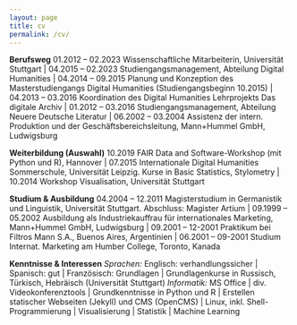 ```yaml
---
layout: page
title: cv
permalink: /cv/
---
```


**Berufsweg**
01.2012 – 02.2023	Wissenschaftliche Mitarbeiterin, Universität Stuttgart |
04.2015 – 02.2023	Studiengangsmanagement, Abteilung Digital Humanities |
04.2014 – 09.2015	Planung und Konzeption des Masterstudiengangs Digital Humanities (Studiengangsbeginn 10.2015) |
04.2013 – 03.2016	Koordination des Digital Humanities Lehrprojekts Das digitale Archiv |
01.2012 – 03.2016	Studiengangsmanagement, Abteilung Neuere Deutsche Literatur |
06.2002 – 03.2004	Assistenz der intern. Produktion und der Geschäftsbereichsleitung, Mann+Hummel GmbH, Ludwigsburg

**Weiterbildung (Auswahl)**
10.2019	FAIR Data and Software-Workshop (mit Python und R), Hannover |
07.2015	Internationale Digital Humanities Sommerschule, Universität Leipzig. Kurse in Basic Statistics, Stylometry |
10.2014	Workshop Visualisation, Universität Stuttgart

**Studium & Ausbildung**
04.2004 – 12.2011	Magisterstudium in Germanistik und Linguistik, Universität Stuttgart. 
					Abschluss: Magister Artium |
09.1999 – 05.2002	Ausbildung als Industriekauffrau für internationales Marketing, Mann+Hummel GmbH, Ludwigsburg |
09.2001 – 12-2001	Praktikum bei Filtros Mann S.A., Buenos Aires, Argentinien |
06.2001 – 09-2001	Studium Internat. Marketing am Humber College, Toronto, Kanada

**Kenntnisse & Interessen**
*Sprachen:*		Englisch: verhandlungssicher | Spanisch: gut | Französisch: Grundlagen | Grundlagenkurse in Russisch, Türkisch, Hebräisch (Universität Stuttgart) 
*Informatik:*	MS Office | div. Videokonferenztools | Grundkenntnisse in Python und R | Erstellen statischer Webseiten (Jekyll) und CMS (OpenCMS) | Linux, inkl. Shell-Programmierung | Visualisierung | Statistik | Machine Learning



